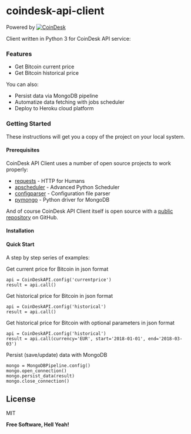 # coindesk-api-client

Powered by [![CoinDesk]()](https://www.coindesk.com/api/)

Client written in Python 3 for CoinDesk API service:

### Features

  - Get Bitcoin current price
  - Get Bitcoin historical price

You can also:

  - Persist data via MongoDB pipeline
  - Automatize data fetching with jobs scheduler
  - Deploy to Heroku cloud platform

### Getting Started

These instructions will get you a copy of the project on your local system.

#### Prerequisites

CoinDesk API Client uses a number of open source projects to work properly:

* [requests] - HTTP for Humans
* [apscheduler] - Advanced Python Scheduler
* [configparser] - Configuration file parser
* [pymongo] - Python driver for MongoDB

And of course CoinDesk API Client itself is open source with a [public repository][coindesk-api-client] on GitHub.

#### Installation

#### Quick Start

A step by step series of examples:

Get current price for Bitcoin in json format
```
api = CoinDeskAPI.config('currentprice')
result = api.call()
```

Get historical price for Bitcoin in json format
```
api = CoinDeskAPI.config('historical')
result = api.call()
```

Get historical price for Bitcoin with optional parameters in json format
```
api = CoinDeskAPI.config('historical')
result = api.call(currency='EUR', start='2018-01-01', end='2018-03-03')
```

Persist (save/update) data with MongoDB
```
mongo = MongoDBPipeline.config()
mongo.open_connection()
mongo.persist_data(result)
mongo.close_connection()
```

License
----

MIT


**Free Software, Hell Yeah!**

[//]: # (These are reference links used in the body of this note and get stripped out when the markdown processor does its job. There is no need to format nicely because it shouldn't be seen. Thanks SO - http://stackoverflow.com/questions/4823468/store-comments-in-markdown-syntax)

   [coindesk-api-client]: <https://github.com/sdediego/coindesk-api-client>
   [requests]: <https://github.com/requests/requests>
   [apscheduler]: <https://github.com/agronholm/apscheduler>
   [configparser]: <https://github.com/python/cpython/blob/3.5/Lib/configparser.py>
   [pymongo]: <https://github.com/mongodb/mongo-python-driver>
